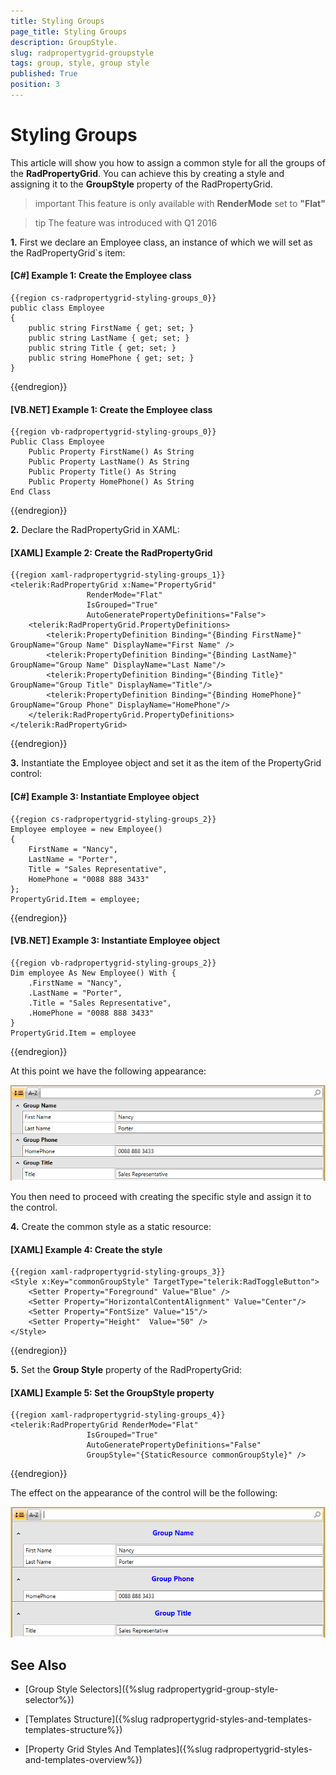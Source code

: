 ```yaml
---
title: Styling Groups
page_title: Styling Groups
description: GroupStyle.
slug: radpropertygrid-groupstyle
tags: group, style, group style
published: True
position: 3
---
```


# Styling Groups

This article will show you how to assign a common style for all the groups of the __RadPropertyGrid__. You can achieve this by creating a style and assigning it to the __GroupStyle__ property of the RadPropertyGrid. 

>important This feature is only available with __RenderMode__ set to __"Flat"__

>tip The feature was introduced with Q1 2016

__1.__ First we declare an Employee class, an instance of which we will set as the RadPropertyGrid`s item: 

#### [C#] Example 1: Create the Employee class
	
	{{region cs-radpropertygrid-styling-groups_0}}
	public class Employee
	{
	    public string FirstName { get; set; }
	    public string LastName { get; set; }
	    public string Title { get; set; }
	    public string HomePhone { get; set; }
	}
{{endregion}}

#### [VB.NET] Example 1: Create the Employee class
	
	{{region vb-radpropertygrid-styling-groups_0}}
	Public Class Employee
	    Public Property FirstName() As String
	    Public Property LastName() As String
	    Public Property Title() As String
	    Public Property HomePhone() As String
	End Class
{{endregion}}

__2.__ Declare the RadPropertyGrid in XAML:

#### [XAML] Example 2: Create the RadPropertyGrid

	{{region xaml-radpropertygrid-styling-groups_1}}
	<telerik:RadPropertyGrid x:Name="PropertyGrid" 
	                 RenderMode="Flat"   
	                 IsGrouped="True"
	                 AutoGeneratePropertyDefinitions="False">
	    <telerik:RadPropertyGrid.PropertyDefinitions>
	        <telerik:PropertyDefinition Binding="{Binding FirstName}" GroupName="Group Name" DisplayName="First Name" />
	        <telerik:PropertyDefinition Binding="{Binding LastName}" GroupName="Group Name" DisplayName="Last Name"/>
	        <telerik:PropertyDefinition Binding="{Binding Title}" GroupName="Group Title" DisplayName="Title"/>
	        <telerik:PropertyDefinition Binding="{Binding HomePhone}" GroupName="Group Phone" DisplayName="HomePhone"/>
	    </telerik:RadPropertyGrid.PropertyDefinitions>
	</telerik:RadPropertyGrid>
{{endregion}}        

__3.__ Instantiate the Employee object and set it as the item of the PropertyGrid control:

#### [C#] Example 3: Instantiate Employee object

	{{region cs-radpropertygrid-styling-groups_2}}
	Employee employee = new Employee()
	{
	    FirstName = "Nancy",
	    LastName = "Porter",
	    Title = "Sales Representative",
	    HomePhone = "0088 888 3433"
	};
	PropertyGrid.Item = employee;
{{endregion}}

#### [VB.NET] Example 3: Instantiate Employee object

	{{region vb-radpropertygrid-styling-groups_2}}
	Dim employee As New Employee() With {
	    .FirstName = "Nancy",
	    .LastName = "Porter",
	    .Title = "Sales Representative",
	    .HomePhone = "0088 888 3433"
	}
	PropertyGrid.Item = employee
{{endregion}}  

At this point we have the following appearance:

![WPF RadPropertyGrid ](images/RadPropertyGrid_groupstyle1.png)

You then need to proceed with creating the specific style and assign it to the control.

__4.__ Create the common style as a static resource:

#### [XAML] Example 4: Create the style
	
	{{region xaml-radpropertygrid-styling-groups_3}}
	<Style x:Key="commonGroupStyle" TargetType="telerik:RadToggleButton">
	    <Setter Property="Foreground" Value="Blue" />
	    <Setter Property="HorizontalContentAlignment" Value="Center"/>
	    <Setter Property="FontSize" Value="15"/>
	    <Setter Property="Height"  Value="50" />
	</Style>
{{endregion}}

__5.__ Set the __Group Style__ property of the RadPropertyGrid:

#### [XAML] Example 5: Set the GroupStyle property

	{{region xaml-radpropertygrid-styling-groups_4}}
	<telerik:RadPropertyGrid RenderMode="Flat"   
	                 IsGrouped="True"
	                 AutoGeneratePropertyDefinitions="False"
	                 GroupStyle="{StaticResource commonGroupStyle}" />
{{endregion}}  

The effect on the appearance of the control will be the following:

![WPF RadPropertyGrid ](images/RadPropertyGrid_groupstyle2.png)

## See Also 

- [Group Style Selectors]({%slug radpropertygrid-group-style-selector%})

- [Templates Structure]({%slug radpropertygrid-styles-and-templates-templates-structure%})

- [Property Grid Styles And Templates]({%slug radpropertygrid-styles-and-templates-overview%})


        

 




